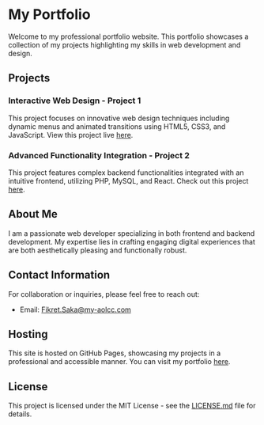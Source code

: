# My Portfolio

Welcome to my professional portfolio website. This portfolio showcases a collection of my projects highlighting my skills in web development and design.

## Projects

### Interactive Web Design - Project 1
This project focuses on innovative web design techniques including dynamic menus and animated transitions using HTML5, CSS3, and JavaScript. View this project live [here](https://github.com/fikrett-sakaa).

### Advanced Functionality Integration - Project 2	
This project features complex backend functionalities integrated with an intuitive frontend, utilizing PHP, MySQL, and React. Check out this project [here](https://github.com/fikrett-sakaa).

## About Me

I am a passionate web developer specializing in both frontend and backend development. My expertise lies in crafting engaging digital experiences that are both aesthetically pleasing and functionally robust.

## Contact Information

For collaboration or inquiries, please feel free to reach out:
- Email: [Fikret.Saka@my-aolcc.com](mailto:Fikret.Saka@my-aolcc.com)

## Hosting

This site is hosted on GitHub Pages, showcasing my projects in a professional and accessible manner. You can visit my portfolio [here](https://github.com/fikrett-sakaa).

## License

This project is licensed under the MIT License - see the [LICENSE.md](LICENSE.md) file for details.

